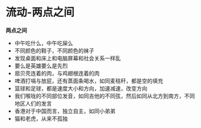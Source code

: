 # 流动-两点之间



**两点之间**

* 中午吃什么，中午吃屎么
* 不同颜色的鞋子，不同颜色的袜子
* 发现桌面和床上和电脑屏幕和社会关系一样乱
* 要么是英雄要么是先烈
* 扇贝壳连着的肉，与鸡翅根连着的肉
* 啤酒打嗝与放屁，还有蒸面条喝水，如同麦秸秆，都是空的填充
* 篮球和足球，都是速度大小和方向，加速减速，改变方向
* 我们喉咙的不同部位发音，如同吉他的不同弦，然后如同从北方到南方，不同地区人们的发言
* 香港对于中国而言，独立自主，如同小弟弟
* 猫和老虎，从来不孤独

